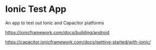 # Ionic Test App
An app to test out Ionic and Capacitor platforms

https://ionicframework.com/docs/building/android

https://capacitor.ionicframework.com/docs/getting-started/with-ionic/
